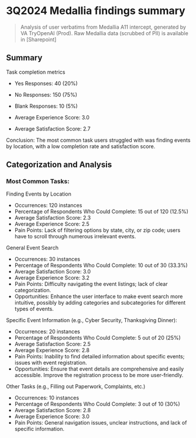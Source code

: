 # 3Q2024 Medallia findings summary
> Analysis of user verbatims from Medallia A11 intercept, generated by VA TryOpenAI (Prod). Raw Medallia data (scrubbed of PII) is available in [Sharepoint]

## Summary

Task completion metrics
- Yes Responses: 40 (20%)
- No Responses: 150 (75%) 
- Blank Responses: 10 (5%)

- Average Experience Score: 3.0
- Average Satisfaction Score: 2.7

Conclusion:
The most common task users struggled with was finding events by location, with a low completion rate and satisfaction score. 

## Categorization and Analysis
### Most Common Tasks:

Finding Events by Location
- Occurrences: 120 instances
- Percentage of Respondents Who Could Complete: 15 out of 120 (12.5%)
- Average Satisfaction Score: 2.3
- Average Experience Score: 2.5
- Pain Points: Lack of filtering options by state, city, or zip code; users have to scroll through numerous irrelevant events.

General Event Search
- Occurrences: 30 instances
- Percentage of Respondents Who Could Complete: 10 out of 30 (33.3%)
- Average Satisfaction Score: 3.0
- Average Experience Score: 3.2
- Pain Points: Difficulty navigating the event listings; lack of clear categorization.
- Opportunities: Enhance the user interface to make event search more intuitive, possibly by adding categories and subcategories for different types of events.

Specific Event Information (e.g., Cyber Security, Thanksgiving Dinner):
- Occurrences: 20 instances
- Percentage of Respondents Who Could Complete: 5 out of 20 (25%)
- Average Satisfaction Score: 2.5
- Average Experience Score: 2.8
- Pain Points: Inability to find detailed information about specific events; issues with event registration.
- Opportunities: Ensure that event details are comprehensive and easily accessible. Improve the registration process to be more user-friendly.

Other Tasks (e.g., Filling out Paperwork, Complaints, etc.)
- Occurrences: 10 instances
- Percentage of Respondents Who Could Complete: 3 out of 10 (30%)
- Average Satisfaction Score: 2.8
- Average Experience Score: 3.0
- Pain Points: General navigation issues, unclear instructions, and lack of specific information.
